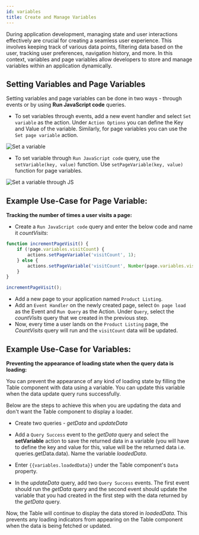 ```yaml
---
id: variables
title: Create and Manage Variables
---
```


During application development, managing state and user interactions effectively are crucial for creating a seamless user experience. This involves keeping track of various data points, filtering data based on the user, tracking user preferences, navigation history, and more. In this context, variables and page variables allow developers to store and manage variables within an application dynamically.

## Setting Variables and Page Variables

Setting variables and page variables can be done in two ways - through events or by using **Run JavaScript code** queries. 
- To set variables through events, add a new event handler and select `Set variable` as the action. Under `Action Options` you can define the Key and Value of the variable. Similarly, for page variables you can use the `Set page variable` action. 

<div style={{textAlign: 'center', marginBottom:'15px'}}>
    <img className="screenshot-full" src="/img/v2-beta/app-builder/walkthrough/variables/set-a-variable.png" alt="Set a variable" />
</div>


- To set variable through `Run JavaScript code` query, use the `setVariable(key, value)` function. Use `setPageVariable(key, value)` function for page variables.

<div style={{textAlign: 'center', marginBottom:'15px'}}>
    <img className="screenshot-full" src="/img/v2-beta/app-builder/walkthrough/variables/set-a-variable-js.png" alt="Set a variable through JS" />
</div>

## Example Use-Case for Page Variable:
**Tracking the number of times a user visits a page:**
- Create a `Run JavaScript code` query and enter the below code and name it *countVisits*:

```js 
function incrementPageVisit() {
    if (!page.variables.visitCount) {
        actions.setPageVariable('visitCount', 1);
    } else {
        actions.setPageVariable('visitCount', Number(page.variables.visitCount) + 1);
    }
}

incrementPageVisit();
```

- Add a new page to your application named `Product Listing`.
- Add an `Event Handler` on the newly created page, select `On page load` as the Event and `Run Query` as the Action. Under `Query`, select the *countVisits* query that we created in the previous step. 
- Now, every time a user lands on the `Product Listing` page, the *CountVisits* query will run and the `visitCount` data will be updated.

## Example Use-Case for Variables:
**Preventing the appearance of loading state when the query data is loading:**

You can prevent the appearance of any kind of loading state by filling the Table component with data using a variable. You can update this variable when the data update query runs successfully. 

Below are the steps to achieve this when you are updating the data and don't want the Table component to display a loader.

- Create two queries - *getData* and *updateData*

- Add a `Query Success` event to the *getData* query and select the **setVariable** action to save the returned data in a variable (you will have to define the key and value for this, value will be the returned data i.e. queries.getData.data). Name the variable *loadedData*.

- Enter `{{variables.loadedData}}` under the Table component's `Data` property.

- In the *updateData* query, add two `Query Success` events. The first event should run the *getData* query and the second event should update the variable that you had created in the first step with the data returned by the *getData* query.

Now, the Table will continue to display the data stored in *loadedData*. This prevents any loading indicators from appearing on the Table component when the data is being fetched or updated.
